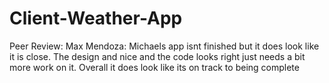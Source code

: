 # Client-Weather-App

Peer Review: Max Mendoza: Michaels app isnt finished but it does look like it is close. The design and nice and the code looks right just needs a bit more work on it. Overall it does look like its on track to being complete
